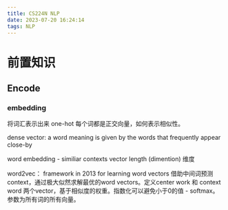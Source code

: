 ```yaml
---
title: CS224N NLP
date: 2023-07-20 16:24:14 
tags: NLP
---
```


# 前置知识

## Encode 

### embedding 

将词汇表示出来 one-hot  每个词都是正交向量，如何表示相似性。

dense vector: a word meaning is given by the words that frequently appear close-by 

word embedding  - similiar contexts  vector length (dimention) 维度

word2vec： framework in 2013 for learning word vectors
借助中间词预测context，通过极大似然求解最优的word vectors。定义center work 和 context word 两个vector，基于相似度的权重。指数化可以避免小于0的值 - softmax。 参数为所有词的所有向量。

